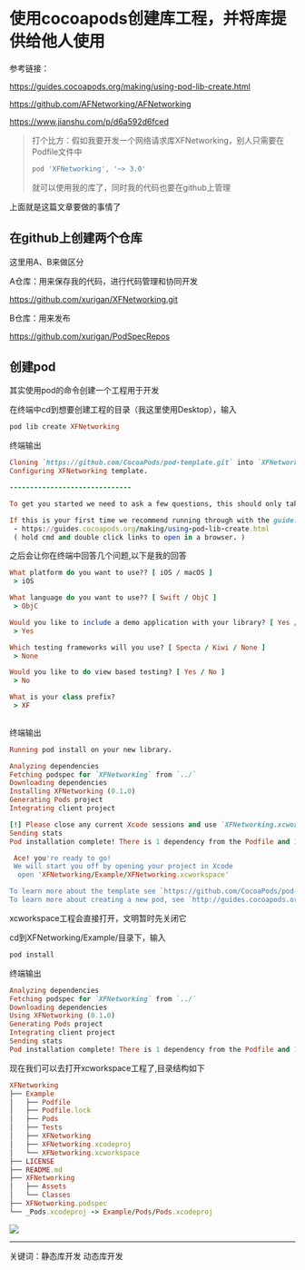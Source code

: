 # 使用cocoapods创建库工程，并将库提供给他人使用

参考链接：

https://guides.cocoapods.org/making/using-pod-lib-create.html

https://github.com/AFNetworking/AFNetworking

https://www.jianshu.com/p/d6a592d6fced

> 打个比方：假如我要开发一个网络请求库XFNetworking，别人只需要在Podfile文件中
>
> ```ruby
> pod 'XFNetworking', '~> 3.0'
> ```
>
> 就可以使用我的库了，同时我的代码也要在github上管理

上面就是这篇文章要做的事情了

## 在github上创建两个仓库

这里用A、B来做区分

A仓库：用来保存我的代码，进行代码管理和协同开发

https://github.com/xurigan/XFNetworking.git

B仓库：用来发布

https://github.com/xurigan/PodSpecRepos

## 创建pod

其实使用pod的命令创建一个工程用于开发

在终端中cd到想要创建工程的目录（我这里使用Desktop），输入

```ruby
pod lib create XFNetworking
```

终端输出

```ruby
Cloning `https://github.com/CocoaPods/pod-template.git` into `XFNetworking`.
Configuring XFNetworking template.

------------------------------

To get you started we need to ask a few questions, this should only take a minute.

If this is your first time we recommend running through with the guide: 
 - https://guides.cocoapods.org/making/using-pod-lib-create.html
 ( hold cmd and double click links to open in a browser. )
```

之后会让你在终端中回答几个问题,以下是我的回答

```ruby
What platform do you want to use?? [ iOS / macOS ]
 > iOS

What language do you want to use?? [ Swift / ObjC ]
 > ObjC

Would you like to include a demo application with your library? [ Yes / No ]
 > Yes

Which testing frameworks will you use? [ Specta / Kiwi / None ]
 > None

Would you like to do view based testing? [ Yes / No ]
 > No

What is your class prefix?
 > XF
 
```

终端输出

```ruby
Running pod install on your new library.

Analyzing dependencies
Fetching podspec for `XFNetworking` from `../`
Downloading dependencies
Installing XFNetworking (0.1.0)
Generating Pods project
Integrating client project

[!] Please close any current Xcode sessions and use `XFNetworking.xcworkspace` for this project from now on.
Sending stats
Pod installation complete! There is 1 dependency from the Podfile and 1 total pod installed.

 Ace! you're ready to go!
 We will start you off by opening your project in Xcode
  open 'XFNetworking/Example/XFNetworking.xcworkspace'

To learn more about the template see `https://github.com/CocoaPods/pod-template.git`.
To learn more about creating a new pod, see `http://guides.cocoapods.org/making/making-a-cocoapod`.

```

xcworkspace工程会直接打开，文明暂时先关闭它

cd到XFNetworking/Example/目录下，输入

```ruby
pod install
```

终端输出

```ruby
Analyzing dependencies
Fetching podspec for `XFNetworking` from `../`
Downloading dependencies
Using XFNetworking (0.1.0)
Generating Pods project
Integrating client project
Sending stats
Pod installation complete! There is 1 dependency from the Podfile and 1 total pod installed.
```

现在我们可以去打开xcworkspace工程了,目录结构如下

```ruby
XFNetworking
├── Example
│   ├── Podfile
│   ├── Podfile.lock
│   ├── Pods
│   ├── Tests
│   ├── XFNetworking
│   ├── XFNetworking.xcodeproj
│   └── XFNetworking.xcworkspace
├── LICENSE
├── README.md
├── XFNetworking
│   ├── Assets
│   └── Classes
├── XFNetworking.podspec
└── _Pods.xcodeproj -> Example/Pods/Pods.xcodeproj
```

![](/Users/xurigan/Documents/GitHub/xurigan.github.io/resource/Snip20190520_1.png)











---

关键词：静态库开发 动态库开发 